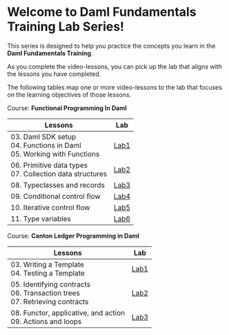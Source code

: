 # Welcome to Daml Fundamentals Training Lab Series!

This series is designed to help you practice the concepts you learn in the **Daml Fundamentals Training**. 

As you complete the video-lessons, you can pick up the lab that aligns with the lessons you have completed. 

The following tables map one or more video-lessons to the lab that focuses on the learning objectives of those lessons.

Course: **Functional Programming In Daml**

| Lessons                                                                   | Lab  |
|---------------------------------------------------------------------------|------|
| 03. Daml SDK setup<br>04. Functions in Daml<br>05. Working with Functions | [Lab1](https://github.com/DACH-NY/training-labs/blob/main/fundamentals-fp-lab1.md) |
| 06. Primitive data types<br>07. Collection data structures                | [Lab2](https://github.com/DACH-NY/training-labs/blob/main/fundamentals-fp-lab2.md) |
| 08. Typeclasses and records                                               | [Lab3](https://github.com/DACH-NY/training-labs/blob/main/fundamentals-fp-lab3.md) |
| 09. Conditional control flow                                              | [Lab4](https://github.com/DACH-NY/training-labs/blob/main/fundamentals-fp-lab4.md) |
| 10. Iterative control flow                                                | [Lab5](https://github.com/DACH-NY/training-labs/blob/main/fundamentals-fp-lab5.md) |
| 11. Type variables                                                        | [Lab6](https://github.com/DACH-NY/training-labs/blob/main/fundamentals-fp-lab6.md) |


Course: **Canton Ledger Programming in Daml**



| Lessons                                                                   | Lab  |
|---------------------------------------------------------------------------|------|
| 03. Writing a Template<br>04. Testing a Template |[Lab1](https://github.com/DACH-NY/training-labs/blob/main/fundamentals-lp-lab1.md) |
| 05. Identifying contracts<br>06. Transaction trees<br>07. Retrieving contracts | [Lab2](https://github.com/DACH-NY/training-labs/blob/main/fundamentals-lp-lab2.md) |
| 08. Functor, applicative, and action <br> 09. Actions and loops | [Lab3](https://github.com/DACH-NY/training-labs/blob/main/fundamentals-lp-lab3.md) |

